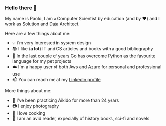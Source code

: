 ### Hello there 👋

My name is Paolo, I am a Computer Scientist by education (and by ❤️) and I work as Solution and Data Architect.

Here are a few things about me:
- :bulb: I'm very interested in system design 
- 📚 I like (**a lot**) IT and CS articles and books with a good bibliography
- 🌱 In the last couple of years Go has overcome Python as the favourite language for my pet projects
- ☁️ I'm a happy user of both Aws and Azure for personal and professional use
- 📫 You can reach me at my [Linkedin profile](https://www.linkedin.com/in/paolo-riccardi-71795a85/)

More things about me:
- 🏯 I've been practicing Aikido for more than 24 years
- 📷 I enjoy photography 
- 🍝 I love cooking
- 📙 I am an avid reader, expecially of history books, sci-fi and novels
  

<!--
**paoloriccardi/paoloriccardi** is a ✨ _special_ ✨ repository because its `README.md` (this file) appears on your GitHub profile.

Here are some ideas to get you started:

- 🔭 I’m currently working on ...
- 🌱 I’m currently learning ...
- 👯 I’m looking to collaborate on ...
- 🤔 I’m looking for help with ...
- 💬 Ask me about ...
- 📫 How to reach me: ...
- 😄 Pronouns: ...
- ⚡ Fun fact: ...
-->
